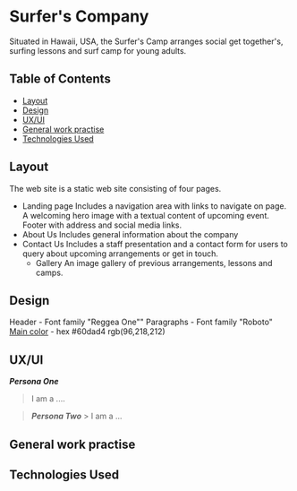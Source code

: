 # Surfer's Company

Situated in Hawaii, USA, the Surfer's Camp arranges social get together's, surfing lessons and surf camp for young adults.

## Table of Contents

- [Layout](#layout)
- [Design](#design)
- [UX/UI](#ux/ui)
- [General work practise](#generalpractise)
- [Technologies Used](#technologies)

## Layout <a name="layout"></a>

The web site is a static web site consisting of four pages.

- Landing page
  Includes a navigation area with links to navigate on page. A welcoming hero image with a textual content of upcoming event. Footer with address and social media links.
- About Us
  Includes general information about the company
- Contact Us
  Includes a staff presentation and a contact form for users to query about upcoming arrangements or get in touch.
  - Gallery
    An image gallery of previous arrangements, lessons and camps.

## Design <a name="design"></a>

Header - Font family "Reggea One""
Paragraphs - Font family "Roboto"
[Main color](https://www.colorabout.com/color/hex/60dad4/) - hex #60dad4 rgb(96,218,212)

## UX/UI <a name="ux/ui"></a>

**_Persona One_**

> I am a ....<br>

> **_Persona Two_** >
> I am a ...<br>

## General work practise <a name="generalpractise"></a>

## Technologies Used <a name="technologies"></a>
